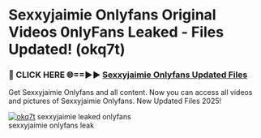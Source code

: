 # Sexxyjaimie Onlyfans Original Videos 0nlyFans Leaked - Files Updated! (okq7t)

<h3>🔴 CLICK HERE 🌐==►► <a href="https://tinyurl.com/4seja8ks" rel="nofollow">Sexxyjaimie Onlyfans Updated Files</a></h3>

Get Sexxyjaimie Onlyfans and all content. Now you can access all videos and pictures of Sexxyjaimie Onlyfans. New Updated Files 2025!

[![okq7t](https://i.imgur.com/EWjZXRe.gif)](https://tinyurl.com/4seja8ks)
sexxyjaimie leaked onlyfans<br>
sexxyjaimie onlyfans leak